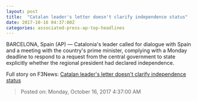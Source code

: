 ```yaml
---
layout: post
title:  "Catalan leader's letter doesn't clarify independence status"
date: 2017-10-16 04:37:00Z
categories: associated-press-ap-top-headlines
---
```


BARCELONA, Spain (AP) — Catalonia's leader called for dialogue with Spain and a meeting with the country's prime minister, complying with a Monday deadline to respond to a request from the central government to state explicitly whether the regional president had declared independence.


Full story on F3News: [Catalan leader's letter doesn't clarify independence status](http://www.f3nws.com/n/2ajzrC)

> Posted on: Monday, October 16, 2017 4:37:00 AM
